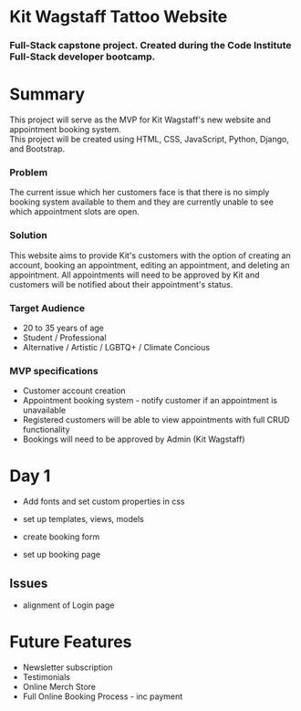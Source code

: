 # Kit Wagstaff Tattoo Website
### Full-Stack capstone project.  Created during the Code Institute Full-Stack developer bootcamp.  

# Summary
This project will serve as the MVP for Kit Wagstaff's new website and appointment booking system.  
This project will be created using HTML, CSS, JavaScript, Python, Django, and Bootstrap.  

### Problem  
The current issue which her customers face is that there is no simply booking system available to them and they are currently unable to see which appointment slots are open.  

### Solution
This website aims to provide Kit's customers with the option of creating an account, booking an appointment, editing an appointment, and deleting an appointment. All appointments will need to be approved by Kit and customers will be notified about their appointment's status.  

### Target Audience  
- 20 to 35 years of age
- Student / Professional
- Alternative / Artistic / LGBTQ+ / Climate Concious

### MVP specifications  
- Customer account creation
- Appointment booking system - notify customer if an appointment is unavailable
- Registered customers will be able to view appointments with full CRUD functionality
- Bookings will need to be approved by Admin (Kit Wagstaff)

# Day 1
- Add fonts and set custom properties in css
- set up templates, views, models
- create booking form

- set up booking page

## Issues
- alignment of Login page


# Future Features
- Newsletter subscription
- Testimonials
- Online Merch Store
- Full Online Booking Process - inc payment
